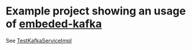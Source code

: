 # Example project showing an usage of [embeded-kafka](https://github.com/PakhomovAlexander/embedded-kafka-unit)
See [TestKafkaServiceImpl](src/main/java/com/github/AlexanderParhomov/testkafkademo/kafka/TestKafkaServiceImpl.java)